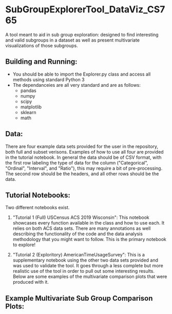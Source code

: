 # SubGroupExplorerTool_DataViz_CS765

A tool meant to aid in sub group exploration: designed to find interesting and valid subgroups in a dataset as well as present multivariate visualizations of those subgroups. 


## Building and Running:

- You should be able to import the Explorer.py class and access all methods using standard Python 3
- The dependanceies are all very standard and are as follows:
    - pandas
    - numpy
    - scipy
    - matplotlib
    - sklearn
    - math
    

## Data:

There are four example data sets provided for the user in the repository, both full and subset verisons. Examples of how to use all four are provided in the tutorial notebook.
In general the data should be of CSV format, with the first row labeling the type of data for the column ("Categorical", "Ordinal", "Interval", and "Ratio"), this may require a bit of pre-processing. The second row should be the headers, and all other rows should be the data. 


## Tutorial Notebooks:

Two different notebooks exist. 

1. "Tutorial 1 (Full) USCensus ACS 2019 Wisconsin": This notebook showcases every function available in the class and how to use each. It relies on both ACS data sets. There are many annotations as well describing the functionality of the code and the data analysis methodology that you might want to follow. This is the primary notebook to explore!

2. "Tutorial 2 (Exploritory) AmericanTimeUsageSurvey": This is a supplementary notebook using the other two data sets provided and was used to validate the tool. It goes through a less complete but more realistic use of the tool in order to pull out some interesting results. Below are some examples of the multivariate comparison plots that were produced with it. 

## Example Multivariate Sub Group Comparison Plots: 














